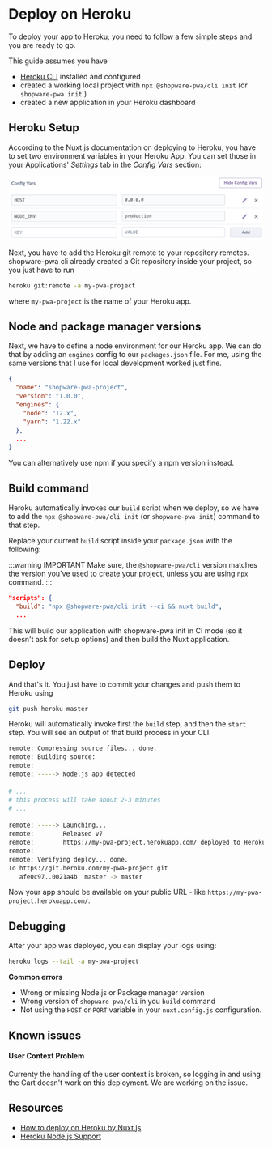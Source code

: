 # Deploy on Heroku

To deploy your app to Heroku, you need to follow a few simple steps and you are ready to go.

This guide assumes you have

 * [Heroku CLI](https://devcenter.heroku.com/articles/heroku-cli) installed and configured
 * created a working local project with `npx @shopware-pwa/cli init` (or `shopware-pwa init` )
 * created a new application in your Heroku dashboard

## Heroku Setup

According to the Nuxt.js documentation on deploying to Heroku, you have to set two environment variables in your Heroku App. You can set those in your Applications' *Settings* tab in the *Config Vars* section:

![Heroku Configuration](./../../../assets/heroku_config_vars.png)

Next, you have to add the Heroku git remote to your repository remotes. shopware-pwa cli already created a Git repository inside your project, so you just have to run

```bash
heroku git:remote -a my-pwa-project
```

where `my-pwa-project` is the name of your Heroku app.

## Node and package manager versions

Next, we have to define a node environment for our Heroku app. We can do that by adding an `engines` config to our `packages.json` file. For me, using the same versions that I use for local development worked just fine.

```json
{
  "name": "shopware-pwa-project",
  "version": "1.0.0",
  "engines": {
    "node": "12.x",
    "yarn": "1.22.x"
  },
  ...
}
```

You can alternatively use npm if you specify a npm version instead.

## Build command

Heroku automatically invokes our `build` script when we deploy, so we have to add the `npx @shopware-pwa/cli init` (or `shopware-pwa init`) command to that step.

Replace your current `build` script inside your `package.json` with the following:

:::warning IMPORTANT
Make sure, the `@shopware-pwa/cli` version matches the version you've used to create your project, unless you are using `npx` command.
:::

```json
"scripts": {
  "build": "npx @shopware-pwa/cli init --ci && nuxt build",
  ...
```

This will build our application with shopware-pwa init in CI mode (so it doesn't ask for setup options) and then build the Nuxt application.

## Deploy

And that's it. You just have to commit your changes and push them to Heroku using

```bash
git push heroku master
```

Heroku will automatically invoke first the `build` step, and then the `start` step. You will see an output of that build process in your CLI.

```bash
remote: Compressing source files... done.
remote: Building source:
remote:
remote: -----> Node.js app detected

# ...
# this process will take about 2-3 minutes
# ...

remote: -----> Launching...
remote:        Released v7
remote:        https://my-pwa-project.herokuapp.com/ deployed to Heroku
remote:
remote: Verifying deploy... done.
To https://git.heroku.com/my-pwa-project.git
   afe0c97..0021a4b  master -> master
```

Now your app should be available on your public URL - like `https://my-pwa-project.herokuapp.com/`.

## Debugging

After your app was deployed, you can display your logs using:

```bash
heroku logs --tail -a my-pwa-project
```

**Common errors**

 * Wrong or missing Node.js or Package manager version
 * Wrong version of `shopware-pwa/cli` in you `build` command
 * Not using the `HOST` or `PORT` variable in your `nuxt.config.js` configuration.

## Known issues

#### User Context Problem

Currenty the handling of the user context is broken, so logging in and using the Cart doesn't work on this deployment. We are working on the issue.

## Resources

 * [How to deploy on Heroku by Nuxt.js](https://nuxtjs.org/faq/heroku-deployment/)
 * [Heroku Node.js Support](https://devcenter.heroku.com/articles/nodejs-support)
